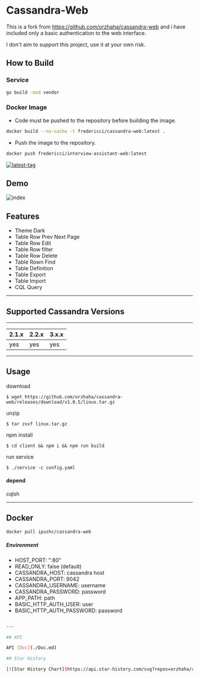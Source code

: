 # Cassandra-Web

This is a fork from https://github.com/orzhaha/cassandra-web  and i have included only a basic authentication to the web interface.

I don't aim to support this project, use it at your own risk.

## How to Build

### Service

```sh
go build -mod vendor
```
### Docker Image

* Code must be pushed to the repository before building the image.

```sh
docker build --no-cache -t fredericci/cassandra-web:latest .
```
* Push the image to the repository.

```sh
docker push fredericci/interview-assistant-web:latest
```

[![latest-tag](https://badgen.net/github/release/orzhaha/cassandra-web)](https://github.com/orzhaha/cassandra-web/releases)


## Demo
![index](webui.gif)

## Features
* Theme Dark
* Table Row Prev Next Page
* Table Row Edit
* Table Row filter
* Table Row Delete
* Table Rown Find
* Table Definition
* Table Export
* Table Import
* CQL Query

---

## Supported Cassandra Versions
------------------

 2.1.x | 2.2.x | 3.x.x
 -------| ------| ---------
 yes | yes | yes



---

## Usage

download
```
$ wget https://github.com/orzhaha/cassandra-web/releases/download/v1.0.5/linux.tar.gz
```

unzip
```
$ tar zxvf linux.tar.gz
```

npm install 
```
$ cd client && npm i && npm run build
```

run service
```
$ ./service -c config.yaml
```

#### depend

cqlsh 

---

## Docker

```sh
docker pull ipushc/cassandra-web
```
##### Environment

* HOST_PORT: ":80"
* READ_ONLY: false (default)
* CASSANDRA_HOST: cassandra host
* CASSANDRA_PORT: 9042
* CASSANDRA_USERNAME: username
* CASSANDRA_PASSWORD: password
* APP_PATH: path
* BASIC_HTTP_AUTH_USER: user
* BASIC_HTTP_AUTH_PASSWORD: password

```sh

---

## API

API [Doc](./Doc.md)

## Star History

[![Star History Chart](https://api.star-history.com/svg?repos=orzhaha/cassandra-web&type=Date)](https://star-history.com/#orzhaha/cassandra-web&Date)

